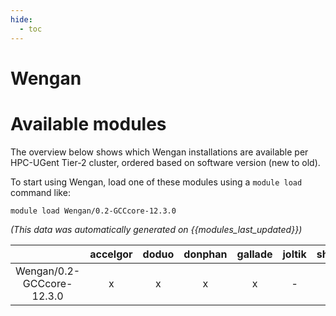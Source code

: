 ```yaml
---
hide:
  - toc
---
```


Wengan
======

# Available modules


The overview below shows which Wengan installations are available per HPC-UGent Tier-2 cluster, ordered based on software version (new to old).

To start using Wengan, load one of these modules using a `module load` command like:

```shell
module load Wengan/0.2-GCCcore-12.3.0
```

*(This data was automatically generated on {{modules_last_updated}})*  

| |accelgor|doduo|donphan|gallade|joltik|shinx|skitty|
| :---: | :---: | :---: | :---: | :---: | :---: | :---: | :---: |
|Wengan/0.2-GCCcore-12.3.0|x|x|x|x|-|x|x|
